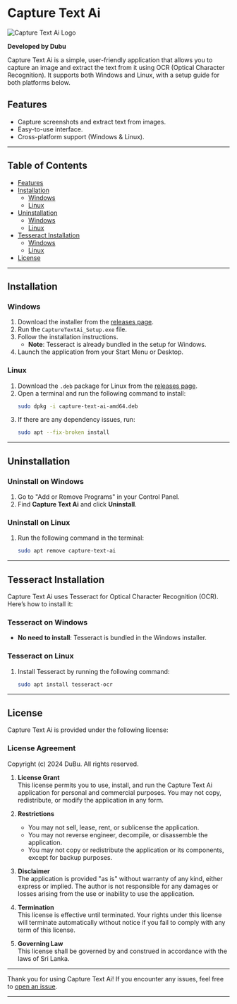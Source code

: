 # Capture Text Ai

![Capture Text Ai Logo](https://github.com/user-attachments/assets/82f1dd90-5e1b-4092-a3ec-369d0fea680a)

**Developed by Dubu**

Capture Text Ai is a simple, user-friendly application that allows you to capture an image and extract the text from it using OCR (Optical Character Recognition). It supports both Windows and Linux, with a setup guide for both platforms below.

## Features
- Capture screenshots and extract text from images.
- Easy-to-use interface.
- Cross-platform support (Windows & Linux).

---

## Table of Contents
- [Features](#features)
- [Installation](#installation)
  - [Windows](#windows)
  - [Linux](#linux)
- [Uninstallation](#uninstallation)
  - [Windows](#uninstall-on-windows)
  - [Linux](#uninstall-on-linux)
- [Tesseract Installation](#tesseract-installation)
  - [Windows](#tesseract-on-windows)
  - [Linux](#tesseract-on-linux)
- [License](#license)

---

## Installation

### Windows

1. Download the installer from the [releases page](https://github.com/your-repo/releases).
2. Run the `CaptureTextAi_Setup.exe` file.
3. Follow the installation instructions.
   - **Note**: Tesseract is already bundled in the setup for Windows.
4. Launch the application from your Start Menu or Desktop.

### Linux

1. Download the `.deb` package for Linux from the [releases page](https://github.com/your-repo/releases).
2. Open a terminal and run the following command to install:
   ```bash
   sudo dpkg -i capture-text-ai-amd64.deb
   ```
3. If there are any dependency issues, run:
   ```bash
   sudo apt --fix-broken install
   ```

---

## Uninstallation

### Uninstall on Windows

1. Go to "Add or Remove Programs" in your Control Panel.
2. Find **Capture Text Ai** and click **Uninstall**.

### Uninstall on Linux

1. Run the following command in the terminal:
   ```bash
   sudo apt remove capture-text-ai
   ```

---

## Tesseract Installation

Capture Text Ai uses Tesseract for Optical Character Recognition (OCR). Here’s how to install it:

### Tesseract on Windows

- **No need to install**: Tesseract is bundled in the Windows installer.

### Tesseract on Linux

1. Install Tesseract by running the following command:
   ```bash
   sudo apt install tesseract-ocr
   ```

---

## License

Capture Text Ai is provided under the following license:

### License Agreement

Copyright (c) 2024 DuBu. All rights reserved.

1. **License Grant**  
   This license permits you to use, install, and run the Capture Text Ai application for personal and commercial purposes. You may not copy, redistribute, or modify the application in any form.

2. **Restrictions**  
   - You may not sell, lease, rent, or sublicense the application.  
   - You may not reverse engineer, decompile, or disassemble the application.  
   - You may not copy or redistribute the application or its components, except for backup purposes.

3. **Disclaimer**  
   The application is provided "as is" without warranty of any kind, either express or implied. The author is not responsible for any damages or losses arising from the use or inability to use the application.

4. **Termination**  
   This license is effective until terminated. Your rights under this license will terminate automatically without notice if you fail to comply with any term of this license.

5. **Governing Law**  
   This license shall be governed by and construed in accordance with the laws of Sri Lanka.

---

Thank you for using Capture Text Ai! If you encounter any issues, feel free to [open an issue](https://github.com/DulithaBandaranayake/CaptureTextAi/issues).

---
